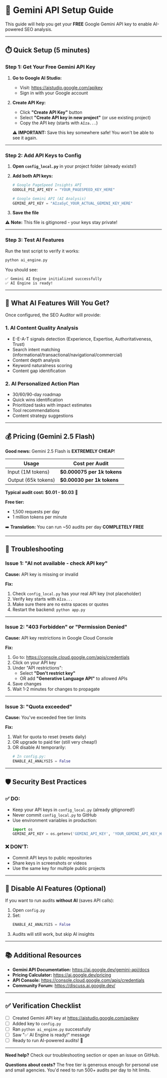 # 🤖 Gemini API Setup Guide

This guide will help you get your **FREE** Google Gemini API key to enable AI-powered SEO analysis.

---

## ⏱️ Quick Setup (5 minutes)

### Step 1: Get Your Free Gemini API Key

1. **Go to Google AI Studio:**
   - Visit: https://aistudio.google.com/apikey
   - Sign in with your Google account

2. **Create API Key:**
   - Click **"Create API Key"** button
   - Select **"Create API key in new project"** (or use existing project)
   - Copy the API key (starts with `AIza...`)

   ⚠️ **IMPORTANT:** Save this key somewhere safe! You won't be able to see it again.

---

### Step 2: Add API Keys to Config

1. **Open `config_local.py`** in your project folder (already exists!)

2. **Add both API keys:**
   ```python
   # Google PageSpeed Insights API
   GOOGLE_PSI_API_KEY = "YOUR_PAGESPEED_KEY_HERE"

   # Google Gemini API (AI Analysis)
   GEMINI_API_KEY = "AIzaSyC_YOUR_ACTUAL_GEMINI_KEY_HERE"
   ```

3. **Save the file**

⚠️ **Note:** This file is gitignored - your keys stay private!

---

### Step 3: Test AI Features

Run the test script to verify it works:

```bash
python ai_engine.py
```

You should see:
```
✅ Gemini AI Engine initialized successfully
✅ AI Engine is ready!
```

---

## 🎯 What AI Features Will You Get?

Once configured, the SEO Auditor will provide:

### 1. **AI Content Quality Analysis**
- E-E-A-T signals detection (Experience, Expertise, Authoritativeness, Trust)
- Search intent matching (informational/transactional/navigational/commercial)
- Content depth analysis
- Keyword naturalness scoring
- Content gap identification

### 2. **AI Personalized Action Plan**
- 30/60/90-day roadmap
- Quick wins identification
- Prioritized tasks with impact estimates
- Tool recommendations
- Content strategy suggestions

---

## 💰 Pricing (Gemini 2.5 Flash)

**Good news:** Gemini 2.5 Flash is **EXTREMELY CHEAP**!

| Usage | Cost per Audit |
|-------|----------------|
| Input (1M tokens) | **$0.000075 per 1k tokens** |
| Output (65k tokens) | **$0.00030 per 1k tokens** |

**Typical audit cost: $0.01 - $0.03** 🎉

**Free tier:**
- 1,500 requests per day
- 1 million tokens per minute

➡️ **Translation:** You can run ~50 audits per day **COMPLETELY FREE**

---

## 🔧 Troubleshooting

### Issue 1: "AI not available - check API key"

**Cause:** API key is missing or invalid

**Fix:**
1. Check `config_local.py` has your real API key (not placeholder)
2. Verify key starts with `AIza...`
3. Make sure there are no extra spaces or quotes
4. Restart the backend: `python app.py`

---

### Issue 2: "403 Forbidden" or "Permission Denied"

**Cause:** API key restrictions in Google Cloud Console

**Fix:**
1. Go to: https://console.cloud.google.com/apis/credentials
2. Click on your API key
3. Under "API restrictions":
   - Select **"Don't restrict key"**
   - OR add **"Generative Language API"** to allowed APIs
4. Save changes
5. Wait 1-2 minutes for changes to propagate

---

### Issue 3: "Quota exceeded"

**Cause:** You've exceeded free tier limits

**Fix:**
1. Wait for quota to reset (resets daily)
2. OR upgrade to paid tier (still very cheap!)
3. OR disable AI temporarily:
   ```python
   # In config.py:
   ENABLE_AI_ANALYSIS = False
   ```

---

## 🛡️ Security Best Practices

### ✅ DO:
- Keep your API keys in `config_local.py` (already gitignored!)
- Never commit `config_local.py` to GitHub
- Use environment variables in production:
  ```python
  import os
  GEMINI_API_KEY = os.getenv('GEMINI_API_KEY', 'YOUR_GEMINI_API_KEY_HERE')
  ```

### ❌ DON'T:
- Commit API keys to public repositories
- Share keys in screenshots or videos
- Use the same key for multiple public projects

---

## 🔄 Disable AI Features (Optional)

If you want to run audits **without AI** (saves API calls):

1. Open `config.py`
2. Set:
   ```python
   ENABLE_AI_ANALYSIS = False
   ```
3. Audits will still work, but skip AI insights

---

## 📚 Additional Resources

- **Gemini API Documentation:** https://ai.google.dev/gemini-api/docs
- **Pricing Calculator:** https://ai.google.dev/pricing
- **API Console:** https://console.cloud.google.com/apis/credentials
- **Community Forum:** https://discuss.ai.google.dev/

---

## ✅ Verification Checklist

- [ ] Created Gemini API key at https://aistudio.google.com/apikey
- [ ] Added key to `config.py`
- [ ] Ran `python ai_engine.py` successfully
- [ ] Saw "✅ AI Engine is ready!" message
- [ ] Ready to run AI-powered audits! 🚀

---

**Need help?** Check our troubleshooting section or open an issue on GitHub.

**Questions about costs?** The free tier is generous enough for personal use and small agencies. You'd need to run 500+ audits per day to hit limits.
